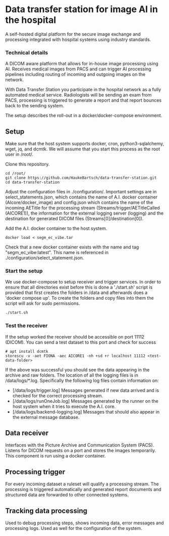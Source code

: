 # Data transfer station for image AI in the hospital

A self-hosted digital platform for the secure image exchange and processing integrated with hospital systems using industry standards.

### Technical details

A DICOM aware platform that allows for in-house image processing using AI. Receives medical images from PACS and can trigger AI processing pipelines including routing of incoming and outgoing images on the network. 

With Data Transfer Station you participate in the hospital network as a
fully automated medical service. Radiologists will be sending an exam from PACS, processing
is triggered to generate a report and that report bounces back to the sending system.

The setup describes the roll-out in a docker/docker-compose environment.

## Setup

Make sure that the host system supports docker, cron, python3-sqlalchemy, wget, jq, and dcmtk. We will assume that you start this process as the root user in /root/.

Clone this repository.

```{bash}
cd /root/
git clone https://github.com/HaukeBartsch/data-transfer-station.git
cd data-transfer-station
```

Adjust the configuration files in ./configuration/. Important settings are in select_statements.json, which contains the name of A.I. docker container (AIcore/docker_image) and config.json which contains the name of the incoming AETitle for the processing stream (Streams/trigger/AETitleCalled (AICORE1)), the information for the external logging server (logging) and the destination for generated DICOM files (Streams[0]/destination[0]).


Add the A.I. docker container to the host system.

```{bash}
docker load < segm_ec_vibe.tar
```

Check that a new docker container exists with the name and tag "segm_ec_vibe:latest". This name is referenced in ./configuration/select_statement.json.

### Start the setup

We use docker-compose to setup receiver and trigger services. In order to ensure that all directories exist before this is done a './start.sh' script is provided that first creates the folders in /data and afterwards does a 'docker compose up'. To create the folders and copy files into them the script will ask for sudo permissions.

```bash
./start.sh
```


### Test the receiver

If the setup worked the receiver should be accessible on port 11112 (DICOM). You can send a test dataset to this port and check for success

```{bash}
# apt install dcmtk
storescu -v -aet FIONA -aec AICORE1 -nh +sd +r localhost 11112 <test-data-folder>
```

If the above was successful you should see the data appearing in the archive and raw folders. The location of all the logging files is in /data/logs/*.log. Specifically the following log files contain information on:

 - [/data/logs/trigger.log] Messages generated if new data arrived and is checked for the correct processing stream.
 - [/data/logs/runOneJob.log] Messages generated by the runner on the host system when it tries to execute the A.I. core.
 - [/data/logs/backend-logging.log] Messages that should also appear in the external message database.


## Data receiver

Interfaces with the Picture Archive and Communication System (PACS). Listens for DICOM requests on a port and stores the images temporarily. This component is run using a docker container.

## Processing trigger

For every incoming dataset a ruleset will qualify a processing stream. The processing is triggered automatically and generated report documents and structured data are forwarded to other connected systems.

## Tracking data processing

Used to debug processing steps, shows incoming data, error messages and processing logs. Used as well for the configuration of the system.

